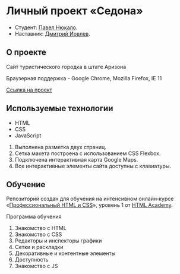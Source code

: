 # Личный проект «Седона»

* Студент: [Павел Нюкало](https://up.htmlacademy.ru/htmlcss/26/user/869225).
* Наставник: [Дмитрий Иовлев](https://htmlacademy.ru/profile/skywalker).

## О проекте
Сайт туристического городка в штате Аризона

Браузерная поддержка - Google Chrome, Mozilla Firefox, IE 11

[Ссылка на проект](https://pavel-nyukalo.github.io/sedona/)

## Используемые технологии
* HTML
* CSS
* JavaScript

1. Выполнена разметка двух страниц.  
2. Сетка макета построена с использованием CSS Flexbox.  
3. Подключена интерактивная карта Google Maps.  
4. Все интерактивные элементы сайта доступны с клавиатуры.

## Обучение

Репозиторий создан для обучения на интенсивном онлайн‑курсе «[Профессиональный HTML и CSS](https://htmlacademy.ru/intensive/htmlcss)», уровень 1 от [HTML Academy](https://htmlacademy.ru).

Программа обучения
1. Знакомство с HTML
2. Знакомство с CSS
3. Редакторы и инспекторы графики
4. Сетки и раскладки
5. Декоративные и контентные элементы
6. Доступность
7. Знакомство с JS
